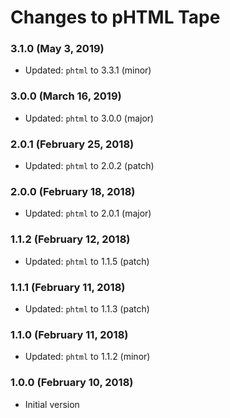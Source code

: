 # Changes to pHTML Tape

### 3.1.0 (May 3, 2019)

- Updated: `phtml` to 3.3.1 (minor)

### 3.0.0 (March 16, 2019)

- Updated: `phtml` to 3.0.0 (major)

### 2.0.1 (February 25, 2018)

- Updated: `phtml` to 2.0.2 (patch)

### 2.0.0 (February 18, 2018)

- Updated: `phtml` to 2.0.1 (major)

### 1.1.2 (February 12, 2018)

- Updated: `phtml` to 1.1.5 (patch)

### 1.1.1 (February 11, 2018)

- Updated: `phtml` to 1.1.3 (patch)

### 1.1.0 (February 11, 2018)

- Updated: `phtml` to 1.1.2 (minor)

### 1.0.0 (February 10, 2018)

- Initial version

